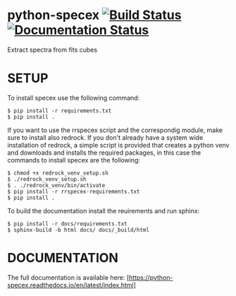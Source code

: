 # python-specex [![Build Status](https://github.com/mauritiusdadd/python-specex/actions/workflows/build-and-check.yml/badge.svg)](https://github.com/mauritiusdadd/python-specex/actions/workflows/build-and-check.yml) [![Documentation Status](https://readthedocs.org/projects/python-specex/badge/?version=latest)](https://python-specex.readthedocs.io/en/latest/?badge=latest)

Extract spectra from fits cubes

# SETUP

To install specex use the following command:

    $ pip install -r requirements.txt
    $ pip install .

If you want to use the rrspecex script and the correspondig module, make sure to install also redrock. If you don't already have a system wide installation of redrock, a simple script is provided that creates a python venv and downloads and installs the required packages, in this case the commands to install specex are the following:

    $ chmod +x redrock_venv_setup.sh
    $ ./redrock_venv_setup.sh
    $ . ./redrock_venv/bin/activate
    $ pip install -r rrspecex-requirements.txt
    $ pip install .


To build the documentation install the reuirements and run sphinx:

    $ pip install -r docs/requirements.txt
    $ sphinx-build -b html docs/ docs/_build/html

# DOCUMENTATION

The full documentation is available here: [https://python-specex.readthedocs.io/en/latest/index.html]
